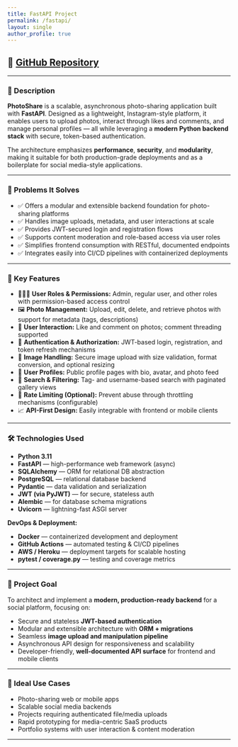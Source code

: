 ```yaml
---
title: FastAPI Project
permalink: /fastapi/
layout: single
author_profile: true
---
```


## 📂 [GitHub Repository](https://github.com/Mykyta-Harashchenko/PhotoShare_Project)  


---

### 📌 Description

**PhotoShare** is a scalable, asynchronous photo-sharing application built with **FastAPI**. Designed as a lightweight, Instagram-style platform, it enables users to upload photos, interact through likes and comments, and manage personal profiles — all while leveraging a **modern Python backend stack** with secure, token-based authentication.

The architecture emphasizes **performance**, **security**, and **modularity**, making it suitable for both production-grade deployments and as a boilerplate for social media-style applications.

---

### 🧩 Problems It Solves

- ✅ Offers a modular and extensible backend foundation for photo-sharing platforms  
- ✅ Handles image uploads, metadata, and user interactions at scale  
- ✅ Provides JWT-secured login and registration flows  
- ✅ Supports content moderation and role-based access via user roles  
- ✅ Simplifies frontend consumption with RESTful, documented endpoints  
- ✅ Integrates easily into CI/CD pipelines with containerized deployments  

---

### 🔑 Key Features

- 🧑‍🤝‍🧑 **User Roles & Permissions:** Admin, regular user, and other roles with permission-based access control  
- 🖼️ **Photo Management:** Upload, edit, delete, and retrieve photos with support for metadata (tags, descriptions)  
- 💬 **User Interaction:** Like and comment on photos; comment threading supported  
- 🔐 **Authentication & Authorization:** JWT-based login, registration, and token refresh mechanisms  
- 📁 **Image Handling:** Secure image upload with size validation, format conversion, and optional resizing  
- 👤 **User Profiles:** Public profile pages with bio, avatar, and photo feed  
- 🔎 **Search & Filtering:** Tag- and username-based search with paginated gallery views  
- 🚦 **Rate Limiting (Optional):** Prevent abuse through throttling mechanisms (configurable)  
- 📈 **API-First Design:** Easily integrable with frontend or mobile clients  

---

### 🛠️ Technologies Used

- **Python 3.11**
- **FastAPI** — high-performance web framework (async)  
- **SQLAlchemy** — ORM for relational DB abstraction  
- **PostgreSQL** — relational database backend  
- **Pydantic** — data validation and serialization  
- **JWT (via PyJWT)** — for secure, stateless auth  
- **Alembic** — for database schema migrations  
- **Uvicorn** — lightning-fast ASGI server  

**DevOps & Deployment:**

- **Docker** — containerized development and deployment  
- **GitHub Actions** — automated testing & CI/CD pipelines  
- **AWS / Heroku** — deployment targets for scalable hosting  
- **pytest / coverage.py** — testing and coverage metrics  

---

### 🎯 Project Goal

To architect and implement a **modern, production-ready backend** for a social platform, focusing on:

- Secure and stateless **JWT-based authentication**
- Modular and extensible architecture with **ORM + migrations**
- Seamless **image upload and manipulation pipeline**
- Asynchronous API design for responsiveness and scalability
- Developer-friendly, **well-documented API surface** for frontend and mobile clients

---

### 🚀 Ideal Use Cases

- Photo-sharing web or mobile apps  
- Scalable social media backends  
- Projects requiring authenticated file/media uploads  
- Rapid prototyping for media-centric SaaS products  
- Portfolio systems with user interaction & content moderation  

---
